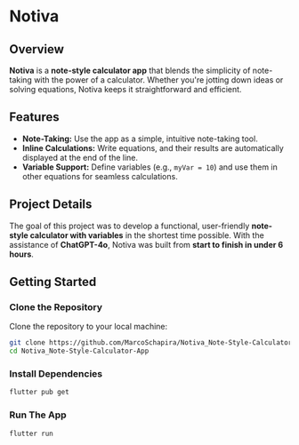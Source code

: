 # Notiva

## Overview
**Notiva** is a **note-style calculator app** that blends the simplicity of note-taking with the power of a calculator. Whether you're jotting down ideas or solving equations, Notiva keeps it straightforward and efficient.

## Features
- **Note-Taking:** Use the app as a simple, intuitive note-taking tool.
- **Inline Calculations:** Write equations, and their results are automatically displayed at the end of the line.
- **Variable Support:** Define variables (e.g., `myVar = 10`) and use them in other equations for seamless calculations.

## Project Details
The goal of this project was to develop a functional, user-friendly **note-style calculator with variables** in the shortest time possible. With the assistance of **ChatGPT-4o**, Notiva was built from **start to finish in under 6 hours**.

## Getting Started

### Clone the Repository
Clone the repository to your local machine:
```bash
git clone https://github.com/MarcoSchapira/Notiva_Note-Style-Calculator-App.git
cd Notiva_Note-Style-Calculator-App
```
### Install Dependencies
```bash
flutter pub get
```
### Run The App
```bash
flutter run
```

